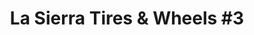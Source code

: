 ---
title: "La Sierra Tires & Wheels #3"
url: /fontana/la-sierra-tires-and-wheels-3/
shop: tyres
---